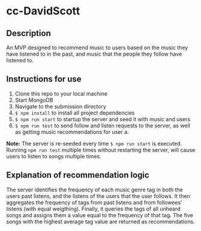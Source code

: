 # cc-DavidScott

## Description
An MVP designed to recommend music to users based on the music they have listened to in the past, and music that the people they follow have listened to.

## Instructions for use
1. Clone this repo to your local machine
2. Start MongoDB
3. Navigate to the submission directory
4. `$ npm install` to install all project dependencies
4. `$ npm run start` to startup the server and seed it with music and users
5. `$ npm run test` to send follow and listen requests to the server, as well as getting music recommendations for user a.

**Note:** The server is re-seeded every time `$ npm run start` is executed. Running `npm run test` multiple times without restarting the server, will cause users to listen to songs multiple times.

## Explanation of recommendation logic
The server identifies the frequency of each music genre tag in both the users past listens, and the listens of the users that the user follows. It then aggregates the frequency of tags from past listens and from followees' listens (with equal weigthing). Finally, it queries the tags of all unheard songs and assigns them a value equal to the frequency of that tag. The five songs with the highest average tag value are returned as recommendations. 
